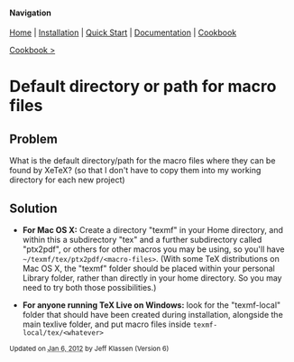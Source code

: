 #### Navigation

[Home](../home/README.md)  | [Installation](../installation/README.md) | [Quick Start](../quick-start/README.md) | [Documentation](../documentation/README.md) | [Cookbook ](../cookbook/README.md) 

[Cookbook >](../README.md) 

# <span class="entry-title">Default directory or path for macro files</span>


## <a name="TOC-Problem">Problem</a>

<a name="TOC-Problem">

What is the default directory/path for the macro files where they can be found by XeTeX? (so that I don't have to copy them into my working directory for each new project)

</a>

## <a name="TOC-Problem"></a><a name="TOC-Solution">Solution</a>

<a name="TOC-Solution">

*   **For Mac OS X:** Create a directory "texmf" in your Home directory, and within this a subdirectory "tex" and a further subdirectory called "ptx2pdf", or others for other macros you may be using, so you'll have `~/texmf/tex/ptx2pdf/<macro-files>`. (With some TeX distributions on Mac OS X, the "texmf" folder should be placed within your personal Library folder, rather than directly in your home directory. So you may need to try both those possibilities.)  

*   **For anyone running TeX Live on Windows:** look for the "texmf-local" folder that should have been created during installation, alongside the main texlive folder, and put macro files inside `texmf-local/tex/<whatever>`

</a>

<a name="TOC-Solution"></a></td>


<small>Updated on <abbr class="updated" title="2012-01-06T15:26:08.702Z">Jan 6, 2012</abbr> by <span class="author"><span class="vcard">Jeff Klassen</span> </span>(Version <span class="sites:revision">6</span>)</small>  

